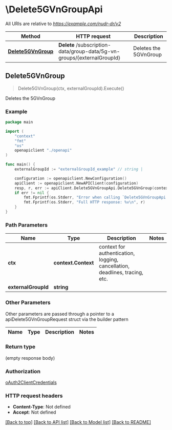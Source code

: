 # \Delete5GVnGroupApi

All URIs are relative to *https://example.com/nudr-dr/v2*

Method | HTTP request | Description
------------- | ------------- | -------------
[**Delete5GVnGroup**](Delete5GVnGroupApi.md#Delete5GVnGroup) | **Delete** /subscription-data/group-data/5g-vn-groups/{externalGroupId} | Deletes the 5GVnGroup



## Delete5GVnGroup

> Delete5GVnGroup(ctx, externalGroupId).Execute()

Deletes the 5GVnGroup

### Example

```go
package main

import (
    "context"
    "fmt"
    "os"
    openapiclient "./openapi"
)

func main() {
    externalGroupId := "externalGroupId_example" // string | 

    configuration := openapiclient.NewConfiguration()
    apiClient := openapiclient.NewAPIClient(configuration)
    resp, r, err := apiClient.Delete5GVnGroupApi.Delete5GVnGroup(context.Background(), externalGroupId).Execute()
    if err != nil {
        fmt.Fprintf(os.Stderr, "Error when calling `Delete5GVnGroupApi.Delete5GVnGroup``: %v\n", err)
        fmt.Fprintf(os.Stderr, "Full HTTP response: %v\n", r)
    }
}
```

### Path Parameters


Name | Type | Description  | Notes
------------- | ------------- | ------------- | -------------
**ctx** | **context.Context** | context for authentication, logging, cancellation, deadlines, tracing, etc.
**externalGroupId** | **string** |  | 

### Other Parameters

Other parameters are passed through a pointer to a apiDelete5GVnGroupRequest struct via the builder pattern


Name | Type | Description  | Notes
------------- | ------------- | ------------- | -------------


### Return type

 (empty response body)

### Authorization

[oAuth2ClientCredentials](../README.md#oAuth2ClientCredentials)

### HTTP request headers

- **Content-Type**: Not defined
- **Accept**: Not defined

[[Back to top]](#) [[Back to API list]](../README.md#documentation-for-api-endpoints)
[[Back to Model list]](../README.md#documentation-for-models)
[[Back to README]](../README.md)

